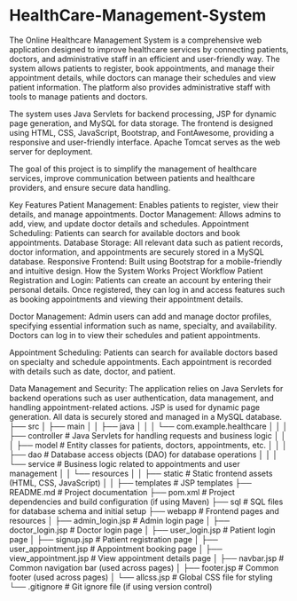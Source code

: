 # HealthCare-Management-System
The Online Healthcare Management System is a comprehensive web application designed to improve healthcare services by connecting patients, doctors, and administrative staff in an efficient and user-friendly way. The system allows patients to register, book appointments, and manage their appointment details, while doctors can manage their schedules and view patient information. The platform also provides administrative staff with tools to manage patients and doctors.

The system uses Java Servlets for backend processing, JSP for dynamic page generation, and MySQL for data storage. The frontend is designed using HTML, CSS, JavaScript, Bootstrap, and FontAwesome, providing a responsive and user-friendly interface. Apache Tomcat serves as the web server for deployment.

The goal of this project is to simplify the management of healthcare services, improve communication between patients and healthcare providers, and ensure secure data handling.

Key Features
Patient Management: Enables patients to register, view their details, and manage appointments.
Doctor Management: Allows admins to add, view, and update doctor details and schedules.
Appointment Scheduling: Patients can search for available doctors and book appointments.
Database Storage: All relevant data such as patient records, doctor information, and appointments are securely stored in a MySQL database.
Responsive Frontend: Built using Bootstrap for a mobile-friendly and intuitive design.
How the System Works
Project Workflow
Patient Registration and Login: Patients can create an account by entering their personal details. Once registered, they can log in and access features such as booking appointments and viewing their appointment details.

Doctor Management: Admin users can add and manage doctor profiles, specifying essential information such as name, specialty, and availability. Doctors can log in to view their schedules and patient appointments.

Appointment Scheduling: Patients can search for available doctors based on specialty and schedule appointments. Each appointment is recorded with details such as date, doctor, and patient.

Data Management and Security: The application relies on Java Servlets for backend operations such as user authentication, data management, and handling appointment-related actions. JSP is used for dynamic page generation. All data is securely stored and managed in a MySQL database.
├── src
│   ├── main
│   │   ├── java
│   │   │   └── com.example.healthcare
│   │   │       ├── controller          # Java Servlets for handling requests and business logic
│   │   │       ├── model               # Entity classes for patients, doctors, appointments, etc.
│   │   │       ├── dao                 # Database access objects (DAO) for database operations
│   │   │       └── service             # Business logic related to appointments and user management
│   │   └── resources
│   │       ├── static                  # Static frontend assets (HTML, CSS, JavaScript)
│   │       ├── templates               # JSP templates
├── README.md                           # Project documentation
├── pom.xml                              # Project dependencies and build configuration (if using Maven)
├── sql                                  # SQL files for database schema and initial setup
├── webapp                               # Frontend pages and resources
│   ├── admin_login.jsp                  # Admin login page
│   ├── doctor_login.jsp                 # Doctor login page
│   ├── user_login.jsp                   # Patient login page
│   ├── signup.jsp                       # Patient registration page
│   ├── user_appointment.jsp             # Appointment booking page
│   ├── view_appointment.jsp             # View appointment details page
│   ├── navbar.jsp                       # Common navigation bar (used across pages)
│   ├── footer.jsp                       # Common footer (used across pages)
│   └── allcss.jsp                       # Global CSS file for styling
└── .gitignore                           # Git ignore file (if using version control)
